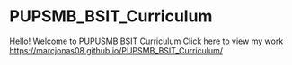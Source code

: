 # PUPSMB_BSIT_Curriculum

Hello! Welcome to PUPUSMB BSIT Curriculum
Click here to view my work
https://marcjonas08.github.io/PUPSMB_BSIT_Curriculum/
